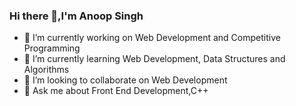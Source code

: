 ### Hi there 👋,I'm Anoop Singh

<!--
**anoopsingh31/anoopsingh31** is a ✨ _special_ ✨ repository because its `README.md` (this file) appears on your GitHub profile.

Here are some ideas to get you started:
-->

- 🔭 I’m currently working on Web Development and Competitive Programming
- 🌱 I’m currently learning Web Development, Data Structures and Algorithms
- 👯 I’m looking to collaborate on Web Development
- 💬 Ask me about Front End Development,C++


